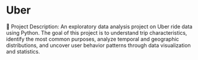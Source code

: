 # Uber
📝 Project Description:
An exploratory data analysis project on Uber ride data using Python.
The goal of this project is to understand trip characteristics, identify the most common purposes, analyze temporal and geographic distributions, and uncover user behavior patterns through data visualization and statistics.
